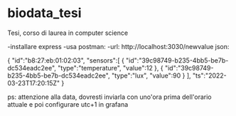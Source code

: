 # biodata_tesi
 Tesi, corso di laurea in computer science
 
 -installare express
 -usa postman:
 -url: http://localhost:3030/newvalue
 json:
 
 
 {
    "id":"b8:27:eb:01:02:03",
    "sensors":[
       {
          "id":"39c98749-b235-4bb5-be7b-dc534eadc2ee",
          "type":"temperature",
          "value":12
       },
       {
          "id":"39c98749-b235-4bb5-be7b-dc534eadc2ee",
          "type":"lux",
          "value":90
       }
    ],
    "ts":"2022-03-23T17:20:15Z"
 }



ps:
attenzione alla data, dovresti inviarla con uno'ora prima dell'orario attuale e poi configurare utc+1 in grafana
